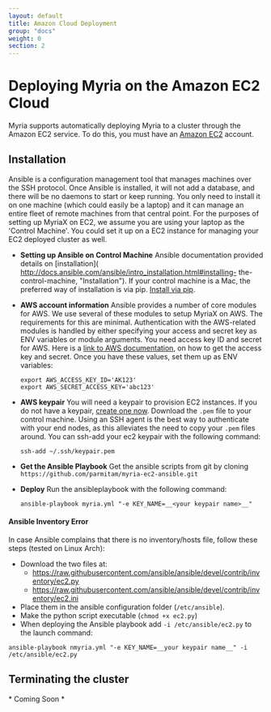 ```yaml
---
layout: default
title: Amazon Cloud Deployment
group: "docs"
weight: 0
section: 2
---
```


# Deploying Myria on the Amazon EC2 Cloud

Myria supports automatically deploying Myria to a cluster through the Amazon EC2 service. To do this, you must have an [Amazon EC2](http://aws.amazon.com/ec2/) account.

## Installation

Ansible is a configuration management tool that manages machines over the SSH protocol.  Once Ansible is installed, it will not add a database, and there will be no daemons to start or keep running. You only need to install it on one machine (which could easily be a laptop) and it can manage an entire fleet of remote machines from that central point.
For the purposes of setting up MyriaX on EC2, we assume you are using your laptop as the 'Control Machine'. You could set it up on a EC2 instance for managing your EC2 deployed cluster as well.

*  __Setting up Ansible on Control Machine__
   Ansible documentation provided details on [installation]( http://docs.ansible.com/ansible/intro_installation.html#installing-     the-control-machine, "Installation").
   If your control machine is a Mac, the preferred way of installation is via pip. [Install via pip]( http://docs.ansible.com/ansible/intro_installation.html#latest-releases-via-pip).

*  __AWS account information__
   Ansible provides a number of core modules for AWS. We use several of these modules to setup MyriaX on AWS. The requirements for this are minimal.
   Authentication with the AWS-related modules is handled by either specifying your access and secret key as ENV variables or module arguments. You need access key ID and secret for AWS. Here is a [link to AWS documentation](http://docs.aws.amazon.com/general/latest/gr/managing-aws-access-keys.html), on how to get the access key and secret. Once you have these values, set them up as ENV variables:

    ```
    export AWS_ACCESS_KEY_ID='AK123'
    export AWS_SECRET_ACCESS_KEY='abc123'
    ```

*  __AWS keypair__
   You will need a keypair to provision EC2 instances. If you do not have a keypair, [create one now](http://docs.aws.amazon.com/gettingstarted/latest/wah/getting-started-prereq.html#create-a-key-pair).  Download the `.pem` file to your control machine. Using an SSH agent is the best way to authenticate with your end nodes, as this alleviates the need to copy your `.pem` files around. You can ssh-add your ec2 keypair with the following command:

    ```ssh-add ~/.ssh/keypair.pem```


*  __Get the Ansible Playbook__
   Get the ansible scripts from git by cloning `https://github.com/parmitam/myria-ec2-ansible.git`

*  __Deploy__
   Run the ansibleplaybook with the following command:
   ```
   ansible-playbook myria.yml "-e KEY_NAME=__<your keypair name>__"
   ```


#### Ansible Inventory Error

In case Ansible complains that there is no inventory/hosts file, follow these steps (tested on Linux Arch):
* Download the two files at:
  * https://raw.githubusercontent.com/ansible/ansible/devel/contrib/inventory/ec2.py
  * https://raw.githubusercontent.com/ansible/ansible/devel/contrib/inventory/ec2.ini
* Place them in the ansible configuration folder (`/etc/ansible`).
* Make the python script executable (`chmod +x ec2.py`)
* When deploying the Ansible playbook add `-i /etc/ansible/ec2.py` to the launch command:

```
ansible-playbook nmyria.yml "-e KEY_NAME=__your keypair name__" -i /etc/ansible/ec2.py
```

## Terminating the cluster

\* Coming Soon * 
